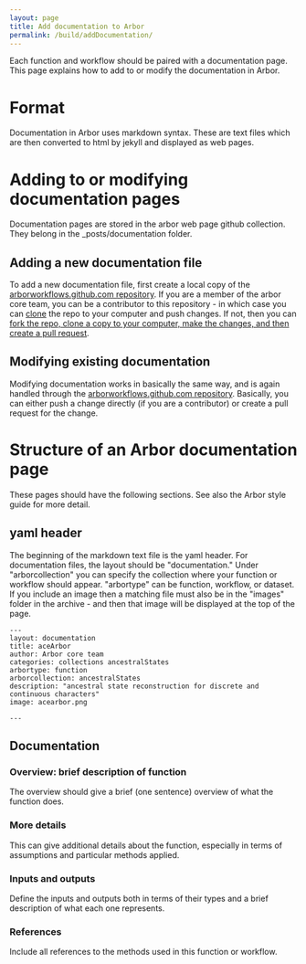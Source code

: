 ```yaml
---
layout: page
title: Add documentation to Arbor
permalink: /build/addDocumentation/
---
```


Each function and workflow should be paired with a documentation page. This page explains how to add to or modify the documentation in Arbor.

# Format

Documentation in Arbor uses markdown syntax. These are text files which are then converted to html by jekyll and displayed as web pages.

# Adding to or modifying documentation pages

Documentation pages are stored in the arbor web page github collection. They belong in the \_posts/documentation folder.

## Adding a new documentation file

To add a new documentation file, first create a local copy of the [arborworkflows.github.com repository](https://github.com/arborworkflows/arborworkflows.github.com). If you are a member of the arbor core team, you can be a contributor to this repository - in which case you can [clone](https://git-scm.com/docs/git-clone) the repo to your computer and push changes. If not, then you can [fork the repo, clone a copy to your computer, make the changes, and then create a pull request](https://help.github.com/articles/fork-a-repo/).

## Modifying existing documentation

Modifying documentation works in basically the same way, and is again handled through the [arborworkflows.github.com repository](https://github.com/arborworkflows/arborworkflows.github.com). Basically, you can either push a change directly (if you are a contributor) or create a pull request for the change.

# Structure of an Arbor documentation page

These pages should have the following sections. See also the Arbor style guide for more detail.

## yaml header

The beginning of the markdown text file is the yaml header. For documentation files, the layout should be "documentation." Under "arborcollection" you can specify the collection where your function or workflow should appear. "arbortype" can be function, workflow, or dataset. If you include an image then a matching file must also be in the "images" folder in the archive - and then that image will be displayed at the top of the page.

````
---
layout: documentation
title: aceArbor
author: Arbor core team
categories: collections ancestralStates
arbortype: function
arborcollection: ancestralStates
description: "ancestral state reconstruction for discrete and continuous characters"
image: acearbor.png

---
````

## Documentation

### Overview: brief description of function

The overview should give a brief (one sentence) overview of what the function does.

### More details

This can give additional details about the function, especially in terms of assumptions and particular methods applied.

### Inputs and outputs

Define the inputs and outputs both in terms of their types and a brief description of what each one represents.

### References

Include all references to the methods used in this function or workflow.
